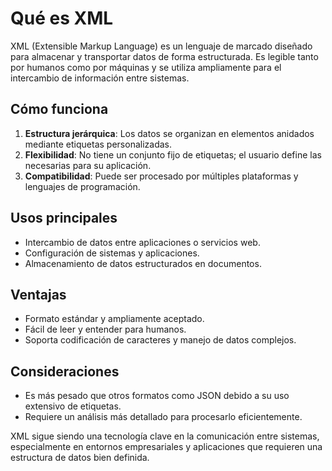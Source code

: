 # Qué es XML

XML (Extensible Markup Language) es un lenguaje de marcado diseñado para almacenar y transportar datos de forma estructurada. Es legible tanto por humanos como por máquinas y se utiliza ampliamente para el intercambio de información entre sistemas.

## Cómo funciona
1. **Estructura jerárquica**: Los datos se organizan en elementos anidados mediante etiquetas personalizadas.
2. **Flexibilidad**: No tiene un conjunto fijo de etiquetas; el usuario define las necesarias para su aplicación.
3. **Compatibilidad**: Puede ser procesado por múltiples plataformas y lenguajes de programación.

## Usos principales
- Intercambio de datos entre aplicaciones o servicios web.
- Configuración de sistemas y aplicaciones.
- Almacenamiento de datos estructurados en documentos.

## Ventajas
- Formato estándar y ampliamente aceptado.
- Fácil de leer y entender para humanos.
- Soporta codificación de caracteres y manejo de datos complejos.

## Consideraciones
- Es más pesado que otros formatos como JSON debido a su uso extensivo de etiquetas.
- Requiere un análisis más detallado para procesarlo eficientemente.

XML sigue siendo una tecnología clave en la comunicación entre sistemas, especialmente en entornos empresariales y aplicaciones que requieren una estructura de datos bien definida.

